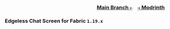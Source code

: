 ### <p align=right>[Main Branch `←`](https://github.com/KrLite/Edgeless-Chat-Screen)&emsp;[`→` Modrinth](https://modrinth.com/mod/edgeless-chat-screen)</p>

### Edgeless Chat Screen for Fabric `1.19.x`
